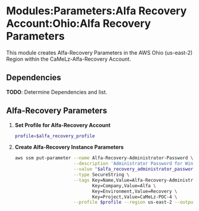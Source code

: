 # Modules:Parameters:Alfa Recovery Account:Ohio:Alfa Recovery Parameters

This module creates Alfa-Recovery Parameters in the AWS Ohio (us-east-2) Region within the
CaMeLz-Alfa-Recovery Account.

## Dependencies

**TODO**: Determine Dependencies and list.

## Alfa-Recovery Parameters

1. **Set Profile for Alfa-Recovery Account**

    ```bash
    profile=$alfa_recovery_profile
    ```

1. **Create Alfa-Recovery Instance Parameters**

    ```bash
    aws ssm put-parameter --name Alfa-Recovery-Administrator-Password \
                          --description 'Administrator Password for Windows Instances' \
                          --value "$alfa_recovery_administrator_password" \
                          --type SecureString \
                          --tags Key=Name,Value=Alfa-Recovery-Administrator-Password \
                                 Key=Company,Value=Alfa \
                                 Key=Environment,Value=Recovery \
                                 Key=Project,Value=CaMeLz-POC-4 \
                          --profile $profile --region us-east-2 --output text
    ```
